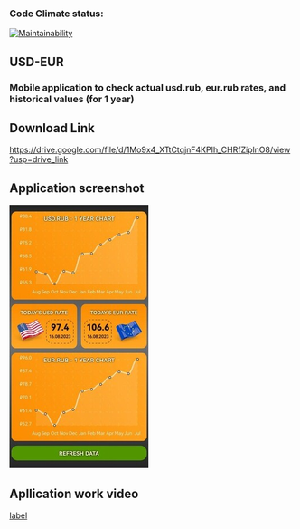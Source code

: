 ### Code Climate status:

[![Maintainability](https://api.codeclimate.com/v1/badges/8eead604dc8f17fa9c9c/maintainability)](https://codeclimate.com/github/DomnitskiyOleg/usd.eur-mobile.app/maintainability)

## USD-EUR

### Mobile application to check actual usd.rub, eur.rub rates, and historical values (for 1 year)

## Download Link

https://drive.google.com/file/d/1Mo9x4_XTtCtqjnF4KPIh_CHRfZiplnO8/view?usp=drive_link

## Application screenshot

![Alt text](assets/photo.jpg)

## Apllication work video

[label](assets/XRecorder_Edited_16082023_232049.mp4)
